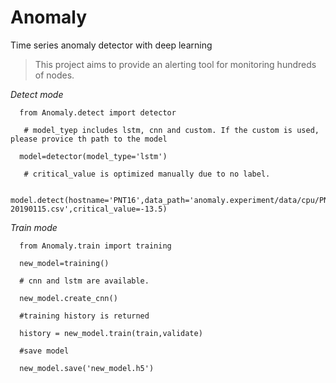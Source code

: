 # Anomaly
Time series anomaly detector with deep learning

> This project aims to provide an alerting tool for monitoring hundreds of nodes.

_*Detect mode*_

```
  from Anomaly.detect import detector
  
   # model_tyep includes lstm, cnn and custom. If the custom is used, please provice th path to the model

  model=detector(model_type='lstm') 

   # critical_value is optimized manually due to no label.
   
  model.detect(hostname='PNT16',data_path='anomaly.experiment/data/cpu/PNT16/201901/CPU_ALL-20190115.csv',critical_value=-13.5)

```

_*Train mode*_

```
  from Anomaly.train import training

  new_model=training()

  # cnn and lstm are available.
  
  new_model.create_cnn()
  
  #training history is returned

  history = new_model.train(train,validate)

  #save model

  new_model.save('new_model.h5')

```
